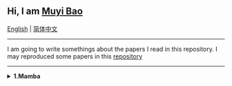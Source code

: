 ## Hi, I am [Muyi Bao](https://github.com/BaoBao0926/BaoBao0926.github.io)

[English]() | [简体中文]()

---

I am going to write somethings about the papers I read in this repository. I may reproduced some papers in this [repository](https://github.com/BaoBao0926/Overview-of-Reproduced-Project)

---

<details>      <!--    -----------------------------------------  1.Mamba   -------------------------------------------------------  -->
    <summary>
   <b> 1.Mamba </b> 
   </summary>   
   
   <br />


<details>      <!--    -----------------------------------------  1.1 Vision Mamba   -------------------------------------------------------  -->
    <summary>
   <b> 1.1 Vision Mamba </b> 
   </summary>   
   
   <br />


<details> 
   <summary>
   <b> 1.1.1 Vision Mamba Backbone Network</b>  <!--    -----------------------------------------  1.1.1 Vision Mamba Backbone Network  -------------------------------------------------------  -->
   </summary>   
   
   <br />


  <details> 
   <summary>
   <b style="font-size: larger;">1.1.1.1 Vision Mamba(Vim) </b> <!--   1.1.1.1  Vision Mamba(Vim)   -->
   </summary>   
    
   The Paper: [Vision Mamba: Efficient Visual Representation Learning with Bidirectional State Space Model](https://arxiv.org/abs/2401.09417)

  Very similar to the Vision Transformer
   
   Contributions:

   - The scan direction is bi-directional-forward and backward. The backword direction is implemented by flip()
   - Use zero, one and two cls tokens:
     - zero cls token, use max, mean or other ways
     - one cls token, we can insert use token at head, tail, middle or random position
     - two cls tokens, inset on at head and other one at tail

<img src="https://github.com/BaoBao0926/Overview-of-Reproduced-Project/blob/main/Code/009.Vision%20Mamba(Vim)/architecture.png" alt="Model" style="width: 600px; height: auto;"/>
    
   <br />

</details>


  <details> 
   <summary>
   <b style="font-size: larger;">1.1.1.2 Visual Mamba(VMamba) </b>    <!--   1.1.1.2  Visual Mamba(VMamba)   -->
   </summary>   
    
   The Paper: [VMamba: Visual State Space Model](https://arxiv.org/abs/2401.10166)

  Very similar to the Swim Transformer
   
   Contributions:

   - 2D Selective Scan(SS2D): use four directions to scan and then merge
   - VSS Block: change Mamba block. see in figure.
   - Architecutre: Using hierarchial architecture(similar to swim transformer), patch number smaller 4 times and channel bigger 2 times 

<img src="https://github.com/BaoBao0926/Paper_reading/blob/main/Image/1.Mamba/1.1%20VisionMamba/1.1.1%20Backbone_network/VMamba.png" alt="Model" style="width: 600px; height: auto;"/>
    
   <br />

</details>


<details> 
   <summary>
   <b style="font-size: larger;">1.1.1.3 Mamba-ND </b>          <!--   1.1.1.3  Mamba-ND   -->
   </summary>   
    
   The Paper: [VMaMamba-ND: Selective State Space Modeling for Multi-Dimensional Data](https://arxiv.org/abs/2402.05892)

  This paper believe itself is the general-implementation of Mamba in vision facing multi-dimensionaal data
   
   Contributions:

   - Layer-level and Block-level to deal multi-dimensional data.
     - Layer-level: in one mamba block, there are sevel directions to scan
     - Block-level: one mamba block with one certain directions. there are several such mamba block to scan data  
   - In Block-level, try H+H-W+W-T+T-, [H+H-][W+W-][T+T-], [H+H-W+W-][T+T-]. Find the sequence of H+H-W+W-T+T- is best. The code of this is very difficult to understand.
   - use three scan-dactorization policies. actually, I did not understand this fully.

<img src="https://github.com/BaoBao0926/Paper_reading/blob/main/Image/1.Mamba/1.1%20VisionMamba/1.1.1%20Backbone_network/Mamba-ND.png" alt="Model" style="width: 600px; height: auto;"/>
    
   <br />

</details>

<details> 
   <summary>
   <b style="font-size: larger;">1.1.1.4 Local Mamba </b>          <!--   1.1.1.4  Local Mamba   -->
   </summary>   
    
   The Paper: [LocalMamba: Visual State Space Model with Windowed Selective Scan](https://arxiv.org/pdf/2403.09338)

  Based on Vim and VMamba as baseline model. better performance than Vim and VMamba
   
   Contributions:

   - propose to use Fig.1.c way to scan. a local window first then next. two size, 2*2 window and 7*7 window
   - in one mamba block, use four different scan directions, choosing from
     - vertical, vertical-filp, horizontial, horizontial-flip, 2*2 window, 7*7 window
     - inspired by DARTS, using a trainable network and a learnable factor, choose in one layer which four directions from 8 above are used
   - SCAAttm, spatial and channel attention modules: this module can enhance the itegration of diverse features and eliminate extraneous information shown in Fig.3.b. It seems to like a attention module.

<img src="https://github.com/BaoBao0926/Paper_reading/blob/main/Image/1.Mamba/1.1%20VisionMamba/1.1.1%20Backbone_network/LocalMamba.png" alt="Model" style="width: 600px; height: auto;"/>
    
   <br />

</details>



</details>      <!--    -----------------------------------------  1.1.1 Vision Mamba Backbone Network  -------------------------------------------------------  -->

   
</details>      <!--    -----------------------------------------  1.1 Vision Mamba   -------------------------------------------------------  -->

</details>      <!--    -----------------------------------------  1. Mamba   -------------------------------------------------------  -->
